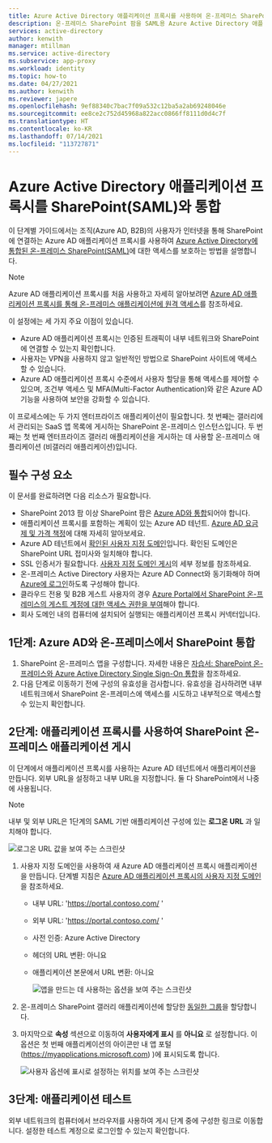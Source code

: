 ```yaml
---
title: Azure Active Directory 애플리케이션 프록시를 사용하여 온-프레미스 SharePoint 팜 게시
description: 온-프레미스 SharePoint 팜을 SAML용 Azure Active Directory 애플리케이션 프록시와 통합하는 방법에 대한 기본 사항을 다룹니다.
services: active-directory
author: kenwith
manager: mtillman
ms.service: active-directory
ms.subservice: app-proxy
ms.workload: identity
ms.topic: how-to
ms.date: 04/27/2021
ms.author: kenwith
ms.reviewer: japere
ms.openlocfilehash: 9ef88340c7bac7f09a532c12ba5a2ab69248046e
ms.sourcegitcommit: ee8ce2c752d45968a822acc0866ff8111d0d4c7f
ms.translationtype: HT
ms.contentlocale: ko-KR
ms.lasthandoff: 07/14/2021
ms.locfileid: "113727871"
---
```

# <a name="integrate-azure-active-directory-application-proxy-with-sharepoint-saml"></a>Azure Active Directory 애플리케이션 프록시를 SharePoint(SAML)와 통합

이 단계별 가이드에서는 조직(Azure AD, B2B)의 사용자가 인터넷을 통해 SharePoint에 연결하는 Azure AD 애플리케이션 프록시를 사용하여 [Azure Active Directory에 통합된 온-프레미스 SharePoint(SAML)](../saas-apps/sharepoint-on-premises-tutorial.md)에 대한 액세스를 보호하는 방법을 설명합니다.

> [!NOTE]
> Azure AD 애플리케이션 프록시를 처음 사용하고 자세히 알아보려면 [Azure AD 애플리케이션 프록시를 통해 온-프레미스 애플리케이션에 원격 액세스](./application-proxy.md)를 참조하세요.

이 설정에는 세 가지 주요 이점이 있습니다.

- Azure AD 애플리케이션 프록시는 인증된 트래픽이 내부 네트워크와 SharePoint에 연결할 수 있는지 확인합니다.
- 사용자는 VPN을 사용하지 않고 일반적인 방법으로 SharePoint 사이트에 액세스할 수 있습니다.
- Azure AD 애플리케이션 프록시 수준에서 사용자 할당을 통해 액세스를 제어할 수 있으며, 조건부 액세스 및 MFA(Multi-Factor Authentication)와 같은 Azure AD 기능을 사용하여 보안을 강화할 수 있습니다.

이 프로세스에는 두 가지 엔터프라이즈 애플리케이션이 필요합니다. 첫 번째는 갤러리에서 관리되는 SaaS 앱 목록에 게시하는 SharePoint 온-프레미스 인스턴스입니다. 두 번째는 첫 번째 엔터프라이즈 갤러리 애플리케이션을 게시하는 데 사용할 온-프레미스 애플리케이션 (비갤러리 애플리케이션)입니다.

## <a name="prerequisites"></a>필수 구성 요소

이 문서를 완료하려면 다음 리소스가 필요합니다.
 - SharePoint 2013 팜 이상 SharePoint 팜은 [Azure AD와 통합](../saas-apps/sharepoint-on-premises-tutorial.md)되어야 합니다.
 - 애플리케이션 프록시를 포함하는 계획이 있는 Azure AD 테넌트. [Azure AD 요금제 및 가격 책정](https://www.microsoft.com/security/business/identity-access-management/azure-ad-pricing)에 대해 자세히 알아보세요.
 - Azure AD 테넌트에서 [확인된 사용자 지정 도메인](../fundamentals/add-custom-domain.md)입니다. 확인된 도메인은 SharePoint URL 접미사와 일치해야 합니다.
 - SSL 인증서가 필요합니다. [사용자 지정 도메인 게시](./application-proxy-configure-custom-domain.md)의 세부 정보를 참조하세요.
 - 온-프레미스 Active Directory 사용자는 Azure AD Connect와 동기화해야 하며 [Azure에 로그인](../hybrid/plan-connect-user-signin.md)하도록 구성해야 합니다. 
 - 클라우드 전용 및 B2B 게스트 사용자의 경우 [Azure Portal에서 SharePoint 온-프레미스의 게스트 계정에 대한 액세스 권한을 부여](../saas-apps/sharepoint-on-premises-tutorial.md#manage-guest-users-access)해야 합니다.
 - 회사 도메인 내의 컴퓨터에 설치되어 실행되는 애플리케이션 프록시 커넥터입니다.


## <a name="step-1-integrate-sharepoint-on-premises-with-azure-ad"></a>1단계: Azure AD와 온-프레미스에서 SharePoint 통합

1. SharePoint 온-프레미스 앱을 구성합니다. 자세한 내용은 [자습서: SharePoint 온-프레미스와 Azure Active Directory Single Sign-On 통합](../saas-apps/sharepoint-on-premises-tutorial.md)을 참조하세요.
2. 다음 단계로 이동하기 전에 구성의 유효성을 검사합니다. 유효성을 검사하려면 내부 네트워크에서 SharePoint 온-프레미스에 액세스를 시도하고 내부적으로 액세스할 수 있는지 확인합니다.


## <a name="step-2-publish-the-sharepoint-on-premises-application-with-application-proxy"></a>2단계: 애플리케이션 프록시를 사용하여 SharePoint 온-프레미스 애플리케이션 게시

이 단계에서 애플리케이션 프록시를 사용하는 Azure AD 테넌트에서 애플리케이션을 만듭니다. 외부 URL을 설정하고 내부 URL을 지정합니다. 둘 다 SharePoint에서 나중에 사용됩니다.

> [!NOTE]
> 내부 및 외부 URL은 1단계의 SAML 기반 애플리케이션 구성에 있는 **로그온 URL** 과 일치해야 합니다.

   ![로그온 URL 값을 보여 주는 스크린샷](./media/application-proxy-integrate-with-sharepoint-server/sso-url-saml.png)


 1. 사용자 지정 도메인을 사용하여 새 Azure AD 애플리케이션 프록시 애플리케이션을 만듭니다. 단계별 지침은 [Azure AD 애플리케이션 프록시의 사용자 지정 도메인](./application-proxy-configure-custom-domain.md)을 참조하세요.

    - 내부 URL: 'https://portal.contoso.com/ '
    - 외부 URL: 'https://portal.contoso.com/ '
    - 사전 인증: Azure Active Directory
    - 헤더의 URL 변환: 아니요
    - 애플리케이션 본문에서 URL 변환: 아니요

        ![앱을 만드는 데 사용하는 옵션을 보여 주는 스크린샷](./media/application-proxy-integrate-with-sharepoint-server/create-application-azure-active-directory.png)

2. 온-프레미스 SharePoint 갤러리 애플리케이션에 할당한 [동일한 그룹](../saas-apps/sharepoint-on-premises-tutorial.md#grant-permissions-to-a-security-group)을 할당합니다.

3. 마지막으로 **속성** 섹션으로 이동하여 **사용자에게 표시** 를 **아니요** 로 설정합니다. 이 옵션은 첫 번째 애플리케이션의 아이콘만 내 앱 포털(https://myapplications.microsoft.com) )에 표시되도록 합니다.

   ![사용자 옵션에 표시로 설정하는 위치를 보여 주는 스크린샷](./media/application-proxy-integrate-with-sharepoint-server/configure-properties.png)
 
## <a name="step-3-test-your-application"></a>3단계: 애플리케이션 테스트

외부 네트워크의 컴퓨터에서 브라우저를 사용하여 게시 단계 중에 구성한 링크로 이동합니다. 설정한 테스트 계정으로 로그인할 수 있는지 확인합니다.
